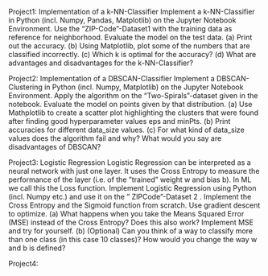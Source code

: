 Project1: Implementation of a k-NN-Classifier
Implement a k-NN-Classifier in Python (incl. Numpy, Pandas, Matplotlib) on the Jupyter Notebook Environment. Use the “ZIP-Code”-Dataset1 with the training data as reference
for neighborhood. Evaluate the model on the test data.
(a) Print out the accuracy.
(b) Using Matplotlib, plot some of the numbers that are classified incorrectly.
(c) Which k is optimal for the accuracy?
(d) What are advantages and disadvantages for the k-NN-Classifier?

Project2: Implementation of a DBSCAN-Classifier
Implement a DBSCAN-Clustering in Python (incl. Numpy, Matplotlib) on the Jupyter Notebook Environment. Apply the algorithm on the “Two-Spirals”-dataset given in the notebook.
Evaluate the model on points given by that distribution.
(a) Use Mathplotlib to create a scatter plot highlighting the clusters that were found after
finding good hyperparameter values eps and minPts.
(b) Print accuracies for different data_size values.
(c) For what kind of data_size values does the algorithm fail and why? What would you
say are disadvantages of DBSCAN?

Project3: Logistic Regression
Logistic Regression can be interpreted as a neural network with just one layer. It uses the
Cross Entropy to measure the performance of the layer (i.e. of the ”trained” weight w and
bias b). In ML we call this the Loss function.
Implement Logistic Regression using Python (incl. Numpy etc.) and use it on the ” ZIPCode”-Dataset 2
. Implement the Cross Entropy and the Sigmoid function from scratch. Use
gradient descent to optimize.
(a) What happens when you take the Means Squared Error (MSE) instead of the Cross
Entropy? Does this also work? Implement MSE and try for yourself.
(b) (Optional) Can you think of a way to classify more than one class (in this case 10
classes)? How would you change the way w and b is defined?

Project4: 
